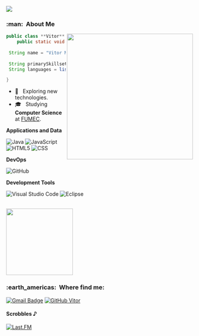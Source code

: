 ![](https://komarev.com/ghpvc/?username=V1t0rrr&color=006bed)

<h3> :man: &nbsp;About Me </h3>

<img align="right" width="340" src="https://i2.wp.com/allhtaccess.info/wp-content/uploads/2018/03/programming.gif?fit=1281%2C716&ssl=1" />

```java
public class **Vitor** {
	public static void main(String[] args) {
 
 String name = "Vitor Manoel"
 
 String primarySkillset = "Android"
 String languages = listOf("Java", "JavaScript",) 

}
```

- 🤔 &nbsp; Exploring new technologies.
- 🎓 &nbsp; Studying **Computer Science** at <a href="http://www.fumec.br/">FUMEC</a>.

**Applications and Data**

  ![Java](https://img.shields.io/badge/-Java-333333?style=flat&logo=Java&logoColor=007396)
  ![JavaScript](https://img.shields.io/badge/-JavaScript-333333?style=flat&logo=javascript)
  ![HTML5](https://img.shields.io/badge/-HTML5-333333?style=flat&logo=HTML5)
  ![CSS](https://img.shields.io/badge/-CSS-333333?style=flat&logo=CSS3&logoColor=1572B6)

**DevOps**

  ![GitHub](https://img.shields.io/badge/-GitHub-333333?style=flat&logo=github)

**Development Tools**

  ![Visual Studio Code](https://img.shields.io/badge/-Visual%20Studio%20Code-333333?style=flat&logo=visual-studio-code&logoColor=007ACC)
  ![Eclipse](https://img.shields.io/badge/-Eclipse-333333?style=flat&logo=eclipse-ide&logoColor=2C2255)

<br/>

<a href="https://github.com/V1t0rrr">
  <img height="180em" src="https://github-readme-stats.vercel.app/api?username=V1t0rrr&theme=dracula&show_icons=true" />
</a>

<br/>

<h3> :earth_americas: &nbsp;Where find me: </h3> 

[![Gmail Badge](https://img.shields.io/badge/-vitormanoelalmeida2000@gmail.com-006bed?style=flat-square&logo=Gmail&logoColor=white&link=mailto:vitormanoelalmeida2000@gmail.com)](mailto:vitormanoelalmeida2000@gmail.com)
[![GitHub Vitor]( https://img.shields.io/github/followers/V1t0rrr?label=follow&style=social)](https://github.com/V1t0rrr)


#### Scrobbles ♪
<p align="left">
  <a href="https://www.last.fm/user/vitor00almei" > <img src="https://lastfm-recently-played.vercel.app/api?user=vitor00almei&count=5" alt="Last.FM" /></a>
</p>
